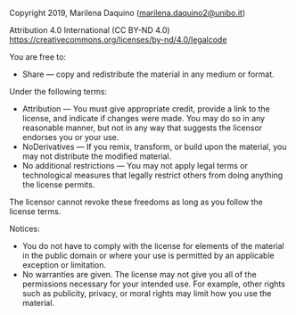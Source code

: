 Copyright 2019, Marilena Daquino (marilena.daquino2@unibo.it)

Attribution 4.0 International (CC BY-ND 4.0)
https://creativecommons.org/licenses/by-nd/4.0/legalcode

You are free to:

* Share — copy and redistribute the material in any medium or format.

Under the following terms:

* Attribution — You must give appropriate credit, provide a link to the license, and indicate if changes were made. You may do so in any reasonable manner, but not in any way that suggests the licensor endorses you or your use.
* NoDerivatives — If you remix, transform, or build upon the material, you may not distribute the modified material.
* No additional restrictions — You may not apply legal terms or technological measures that legally restrict others from doing anything the license permits.

The licensor cannot revoke these freedoms as long as you follow the license terms.

Notices:

* You do not have to comply with the license for elements of the material in the public domain or where your use is permitted by an applicable exception or limitation.
* No warranties are given. The license may not give you all of the permissions necessary for your intended use. For example, other rights such as publicity, privacy, or moral rights may limit how you use the material.